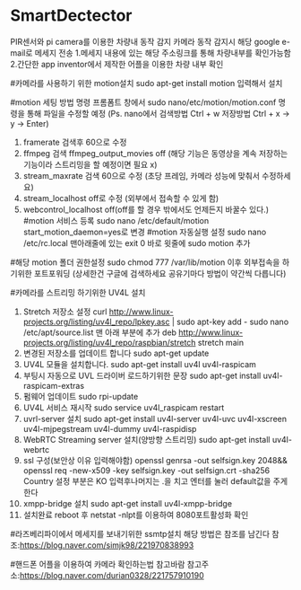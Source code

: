 # SmartDectector
PIR센서와 pi camera를 이용한 차량내 동작 감지 카메라
동작 감지시 해당 google e-mail로 메세지 전송 
1.메세지 내용에 있는 해당 주소링크를 통해 차량내부를 확인가능함
2.간단한 app inventor에서 제작한 어플을 이용한 차량 내부 확인

#카메라를 사용하기 위한 motion설치
sudo apt-get install motion 입력해서 설치

#motion 세팅 방법
명령 프롬폼트 창에서 sudo nano/etc/motion/motion.conf 명령을 통해 파일을 수정할 예정
(Ps. nano에서 검색방법 Ctrl + w 저장방법 Ctrl + x -> y -> Enter)
1. framerate 검색후 60으로 수정
2. ffmpeg 검색 ffmpeg_output_movies off (해당 기능은 동영상을 계속 저장하는 기능이라 스트리밍을 할 예정이면 필요 x) 
3. stream_maxrate 검색 60으로 수정 (초당 프레임, 카메라 성능에 맞춰서 수정하세요)
4. stream_localhost off로 수정 (외부에서 접속할 수 있게 함)
5. webcontrol_localhost off(off를 할 경우 밖에서도 언제든지 바꿀수 있다.)
#motion 서비스 등록
sudo nano /etc/default/motion
start_motion_daemon=yes로 변경
#motion 자동실행 설정
sudo nano /etc/rc.local
맨아래줄에 있는 exit 0 바로 윗줄에 sudo motion 추가

#해당 motion 폴더 권한설정
sudo chmod 777 /var/lib/motion
이후 외부접속을 하기위한 포트포워딩
(상세한건 구글에 검색하세요 공유기마다 방법이 약간씩 다릅니다)

#카메라를 스트리밍 하기위한 UV4L 설치
1. Stretch 저장소 설정
curl http://www.linux-projects.org/listing/uv4l_repo/lpkey.asc | sudo apt-key add -
sudo nano /etc/apt/source.list
맨 아래 부분에 추가
deb http://www.linux-projects.org/listing/uv4l_repo/raspbian/stretch stretch main
2. 변경된 저장소를 업데이트 합니다
sudo apt-get update
3. UV4L 모듈을 설치합니다.
sudo apt-get install uv4l uv4l-raspicam
4. 부팅시 자동으로 UVL 드라이버 로드하기위한 문장
sudo apt-get install uv4l-raspicam-extras
5. 펌웨어 업데이트
sudo rpi-update
6. UV4L 서비스 재시작
sudo service uv4l_raspicam restart
7. uvrl-server 설치
sudo apt-get install uv4l-server uv4l-uvc uv4l-xscreen uv4l-mjpegstream uv4l-dummy uv4l-raspidisp
8. WebRTC Streaming server 설치(양방향 스트리밍)
sudo apt-get install uv4l-webrtc
9. ssl 구성(보안상 이유 입력해야함)
openssl genrsa -out selfsign.key 2048&& openssl req -new-x509 -key selfsign.key -out selfsign.crt -sha256
Country 설정 부분은 KO 입력후나머지는 .을 치고 엔터를 눌러 default값을 주게한다
10. xmpp-bridge 설치
sudo apt-get install uv4l-xmpp-bridge
11. 설치완료
reboot 후 netstat -nlpt를 이용하여 8080포트활성화 확인

#라즈베리파이에서 메세지를 보내기위한 ssmtp설치
해당 방법은 참조를 남긴다
참조:https://blog.naver.com/simjk98/221970838993

#핸드폰 어플을 이용하여 카메라 확인하는법 참고바람
참고주소:https://blog.naver.com/durian0328/221757910190
